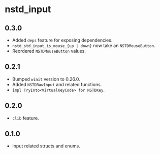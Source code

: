 # nstd_input
## 0.3.0
- Added `deps` feature for exposing dependencies.
- `nstd_std_input_is_mouse_{up | down}` now take an `NSTDMouseButton`.
- Reordered `NSTDMouseButton` values.
## 0.2.1
- Bumped `winit` version to 0.26.0.
- Added `NSTDRawInput` and related functions.
- `impl TryInto<VirtualKeyCode> for NSTDKey`.
## 0.2.0
- `clib` feature.
## 0.1.0
- Input related structs and enums.
